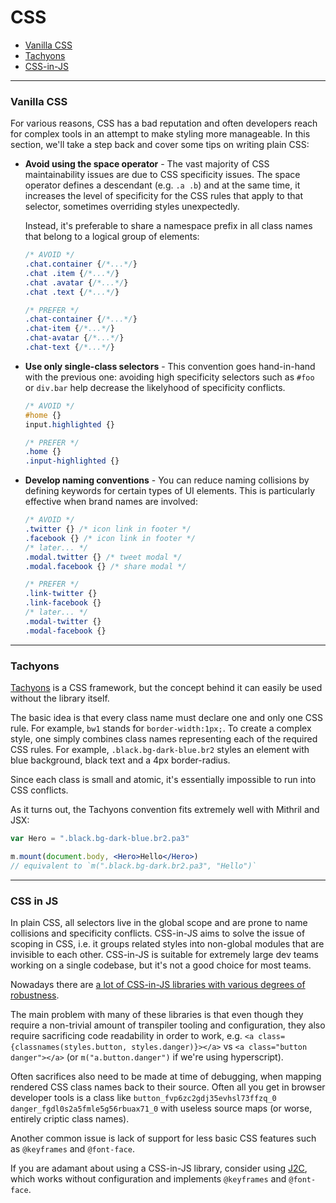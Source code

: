 # CSS

- [Vanilla CSS](#vanilla-css)
- [Tachyons](#tachyons)
- [CSS-in-JS](#css-in-js)

---

### Vanilla CSS

For various reasons, CSS has a bad reputation and often developers reach for complex tools in an attempt to make styling more manageable. In this section, we'll take a step back and cover some tips on writing plain CSS:

- **Avoid using the space operator** - The vast majority of CSS maintainability issues are due to CSS specificity issues. The space operator defines a descendant (e.g. `.a .b`) and at the same time, it increases the level of specificity for the CSS rules that apply to that selector, sometimes overriding styles unexpectedly.

	Instead, it's preferable to share a namespace prefix in all class names that belong to a logical group of elements:
	
	```css
	/* AVOID */
	.chat.container {/*...*/}
	.chat .item {/*...*/}
	.chat .avatar {/*...*/}
	.chat .text {/*...*/}
	
	/* PREFER */
	.chat-container {/*...*/}
	.chat-item {/*...*/}
	.chat-avatar {/*...*/}
	.chat-text {/*...*/}
	```

- **Use only single-class selectors** - This convention goes hand-in-hand with the previous one: avoiding high specificity selectors such as `#foo` or `div.bar` help decrease the likelyhood of specificity conflicts.

	```css
	/* AVOID */
	#home {}
	input.highlighted {}
	
	/* PREFER */
	.home {}
	.input-highlighted {}
	```

- **Develop naming conventions** - You can reduce naming collisions by defining keywords for certain types of UI elements. This is particularly effective when brand names are involved:

	```css
	/* AVOID */
	.twitter {} /* icon link in footer */
	.facebook {} /* icon link in footer */
	/* later... */
	.modal.twitter {} /* tweet modal */
	.modal.facebook {} /* share modal */
	
	/* PREFER */
	.link-twitter {}
	.link-facebook {}
	/* later... */
	.modal-twitter {}
	.modal-facebook {}
	```

---

### Tachyons

[Tachyons](https://github.com/tachyons-css/tachyons) is a CSS framework, but the concept behind it can easily be used without the library itself.

The basic idea is that every class name must declare one and only one CSS rule. For example, `bw1` stands for `border-width:1px;`. To create a complex style, one simply combines class names representing each of the required CSS rules. For example, `.black.bg-dark-blue.br2` styles an element with blue background, black text and a 4px border-radius.

Since each class is small and atomic, it's essentially impossible to run into CSS conflicts.

As it turns out, the Tachyons convention fits extremely well with Mithril and JSX:

```jsx
var Hero = ".black.bg-dark-blue.br2.pa3"

m.mount(document.body, <Hero>Hello</Hero>)
// equivalent to `m(".black.bg-dark.br2.pa3", "Hello")`
```

---

### CSS in JS

In plain CSS, all selectors live in the global scope and are prone to name collisions and specificity conflicts. CSS-in-JS aims to solve the issue of scoping in CSS, i.e. it groups related styles into non-global modules that are invisible to each other. CSS-in-JS is suitable for extremely large dev teams working on a single codebase, but it's not a good choice for most teams.

Nowadays there are [a lot of CSS-in-JS libraries with various degrees of robustness](https://github.com/MicheleBertoli/css-in-js). 

The main problem with many of these libraries is that even though they require a non-trivial amount of transpiler tooling and configuration, they also require sacrificing code readability in order to work, e.g. `<a class={classnames(styles.button, styles.danger)}></a>` vs `<a class="button danger"></a>` (or `m("a.button.danger")` if we're using hyperscript).

Often sacrifices also need to be made at time of debugging, when mapping rendered CSS class names back to their source. Often all you get in browser developer tools is a class like `button_fvp6zc2gdj35evhsl73ffzq_0 danger_fgdl0s2a5fmle5g56rbuax71_0` with useless source maps (or worse, entirely criptic class names).

Another common issue is lack of support for less basic CSS features such as `@keyframes` and `@font-face`.

If you are adamant about using a CSS-in-JS library, consider using [J2C](https://github.com/j2css/j2c), which works without configuration and implements `@keyframes` and `@font-face`.
